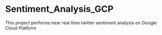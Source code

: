 # Sentiment_Analysis_GCP
This project performs near real time twitter sentiment analysis on Google Cloud Platform
